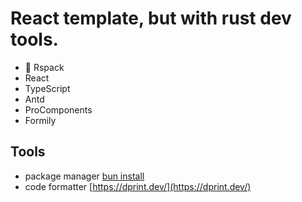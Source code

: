 # React template, but with rust dev tools.

- 🦀 Rspack
- React
- TypeScript
- Antd
- ProComponents
- Formily

## Tools

- package manager [bun install](https://bun.sh/docs/cli/install)
- code formatter [https://dprint.dev/](https://dprint.dev/)
